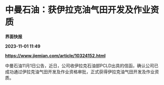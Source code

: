 # 中曼石油：获伊拉克油气田开发及作业资质
**界面快报**

**2023-11-01 11:49**

**https://www.jiemian.com/article/10324152.html**

中曼石油11月1日公告，近日，公司收伊拉克石油部PCLD出具的信函，确认公司已成功通过伊拉克油气田开发及作业资格审批，正式获得伊拉克油气田开发及作业资质。